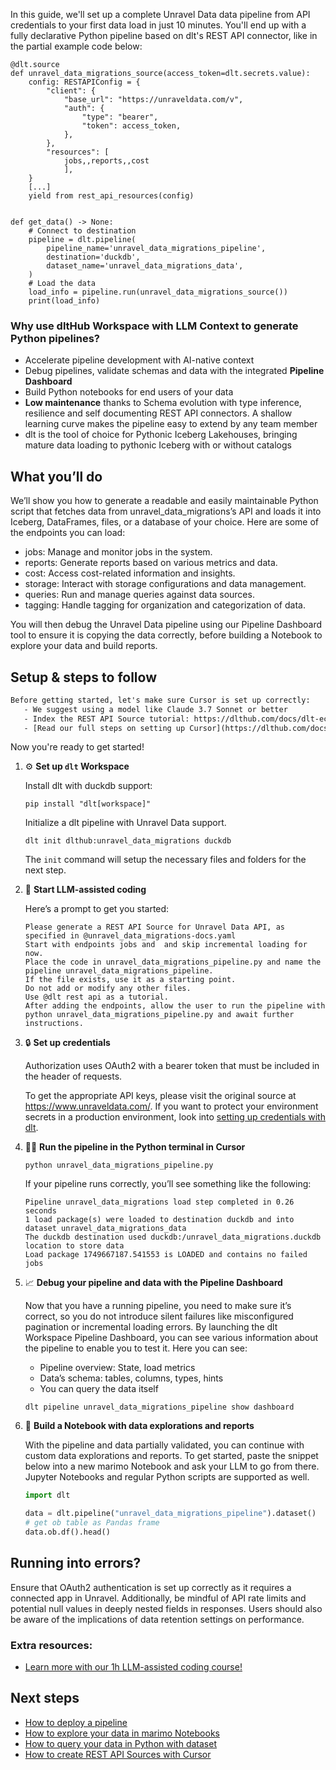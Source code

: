 In this guide, we'll set up a complete Unravel Data data pipeline from API credentials to your first data load in just 10 minutes. You'll end up with a fully declarative Python pipeline based on dlt's REST API connector, like in the partial example code below:

```python-outcome
@dlt.source
def unravel_data_migrations_source(access_token=dlt.secrets.value):
    config: RESTAPIConfig = {
        "client": {
            "base_url": "https://unraveldata.com/v",
            "auth": {
                "type": "bearer",
                "token": access_token,
            },
        },
        "resources": [
            jobs,,reports,,cost
            ],
    }
    [...]
    yield from rest_api_resources(config)


def get_data() -> None:
    # Connect to destination
    pipeline = dlt.pipeline(
        pipeline_name='unravel_data_migrations_pipeline',
        destination='duckdb',
        dataset_name='unravel_data_migrations_data', 
    )
    # Load the data
    load_info = pipeline.run(unravel_data_migrations_source())
    print(load_info) 
```

### Why use dltHub Workspace with LLM Context to generate Python pipelines?

- Accelerate pipeline development with AI-native context
- Debug pipelines, validate schemas and data with the integrated **Pipeline Dashboard**
- Build Python notebooks for end users of your data
- **Low maintenance** thanks to Schema evolution with type inference, resilience and self documenting REST API connectors. A shallow learning curve makes the pipeline easy to extend by any team member
- dlt is the tool of choice for Pythonic Iceberg Lakehouses, bringing mature data loading to pythonic Iceberg with or without catalogs

## What you’ll do

We’ll show you how to generate a readable and easily maintainable Python script that fetches data from unravel_data_migrations’s API and loads it into Iceberg, DataFrames, files, or a database of your choice. Here are some of the endpoints you can load:

- jobs: Manage and monitor jobs in the system.
- reports: Generate reports based on various metrics and data.
- cost: Access cost-related information and insights.
- storage: Interact with storage configurations and data management.
- queries: Run and manage queries against data sources.
- tagging: Handle tagging for organization and categorization of data.

You will then debug the Unravel Data pipeline using our Pipeline Dashboard tool to ensure it is copying the data correctly, before building a Notebook to explore your data and build reports.

## Setup & steps to follow

```default
Before getting started, let's make sure Cursor is set up correctly:
   - We suggest using a model like Claude 3.7 Sonnet or better
   - Index the REST API Source tutorial: https://dlthub.com/docs/dlt-ecosystem/verified-sources/rest_api/ and add it to context as **@dlt rest api**
   - [Read our full steps on setting up Cursor](https://dlthub.com/docs/dlt-ecosystem/llm-tooling/cursor-restapi#23-configuring-cursor-with-documentation)
```

Now you're ready to get started!

1. ⚙️ **Set up `dlt` Workspace**
    
    Install dlt with duckdb support:
    ```shell
    pip install "dlt[workspace]"
    ```

    Initialize a dlt pipeline with Unravel Data support.
    ```shell
    dlt init dlthub:unravel_data_migrations duckdb
    ```

    The `init` command will setup the necessary files and folders for the next step.
    
2. 🤠 **Start LLM-assisted coding**
    
    Here’s a prompt to get you started:
    
    ```prompt
    Please generate a REST API Source for Unravel Data API, as specified in @unravel_data_migrations-docs.yaml 
    Start with endpoints jobs and  and skip incremental loading for now. 
    Place the code in unravel_data_migrations_pipeline.py and name the pipeline unravel_data_migrations_pipeline. 
    If the file exists, use it as a starting point. 
    Do not add or modify any other files. 
    Use @dlt rest api as a tutorial. 
    After adding the endpoints, allow the user to run the pipeline with python unravel_data_migrations_pipeline.py and await further instructions.
    ```

    
3. 🔒 **Set up credentials** 
    
    Authorization uses OAuth2 with a bearer token that must be included in the header of requests.
    
    To get the appropriate API keys, please visit the original source at https://www.unraveldata.com/.
    If you want to protect your environment secrets in a production environment, look into [setting up credentials with dlt](https://dlthub.com/docs/walkthroughs/add_credentials).
    
4. 🏃‍♀️ **Run the pipeline in the Python terminal in Cursor**
    
    ```shell
    python unravel_data_migrations_pipeline.py
    ```
    
    If your pipeline runs correctly, you’ll see something like the following:
    
    ```shell
    Pipeline unravel_data_migrations load step completed in 0.26 seconds
    1 load package(s) were loaded to destination duckdb and into dataset unravel_data_migrations_data
    The duckdb destination used duckdb:/unravel_data_migrations.duckdb location to store data
    Load package 1749667187.541553 is LOADED and contains no failed jobs
    ```
    
5. 📈 **Debug your pipeline and data with the Pipeline Dashboard**

    Now that you have a running pipeline, you need to make sure it’s correct, so you do not introduce silent failures like misconfigured pagination or incremental loading errors. By launching the dlt Workspace Pipeline Dashboard, you can see various information about the pipeline to enable you to test it. Here you can see:
    - Pipeline overview: State, load metrics
    - Data’s schema: tables, columns, types, hints
    - You can query the data itself
    
    ```shell
    dlt pipeline unravel_data_migrations_pipeline show dashboard
    ```
    
6. 🐍 **Build a Notebook with data explorations and reports**

    With the pipeline and data partially validated, you can continue with custom data explorations and reports. To get started, paste the snippet below into a new marimo Notebook and ask your LLM to go from there. Jupyter Notebooks and regular Python scripts are supported as well.

    
    ```python
    import dlt

   data = dlt.pipeline("unravel_data_migrations_pipeline").dataset()
   # get ob table as Pandas frame
   data.ob.df().head()
    ```

## Running into errors?

Ensure that OAuth2 authentication is set up correctly as it requires a connected app in Unravel. Additionally, be mindful of API rate limits and potential null values in deeply nested fields in responses. Users should also be aware of the implications of data retention settings on performance.

### Extra resources:

- [Learn more with our 1h LLM-assisted coding course!](https://www.youtube.com/watch?v=GGid70rnJuM)

## Next steps

- [How to deploy a pipeline](https://dlthub.com/docs/walkthroughs/deploy-a-pipeline)
- [How to explore your data in marimo Notebooks](https://dlthub.com/docs/general-usage/dataset-access/marimo)
- [How to query your data in Python with dataset](https://dlthub.com/docs/general-usage/dataset-access/dataset)
- [How to create REST API Sources with Cursor](https://dlthub.com/docs/dlt-ecosystem/llm-tooling/cursor-restapi)
